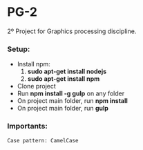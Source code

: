 # PG-2

2º Project for Graphics processing discipline.

### Setup:

* Install npm:
     1. **sudo apt-get install nodejs**
     2. **sudo apt-get install npm**
* Clone project
* Run **npm install -g gulp** on any folder
* On project main folder, run **npm install**
* On project main folder, run **gulp**

### Importants:

```
Case pattern: CamelCase
```
